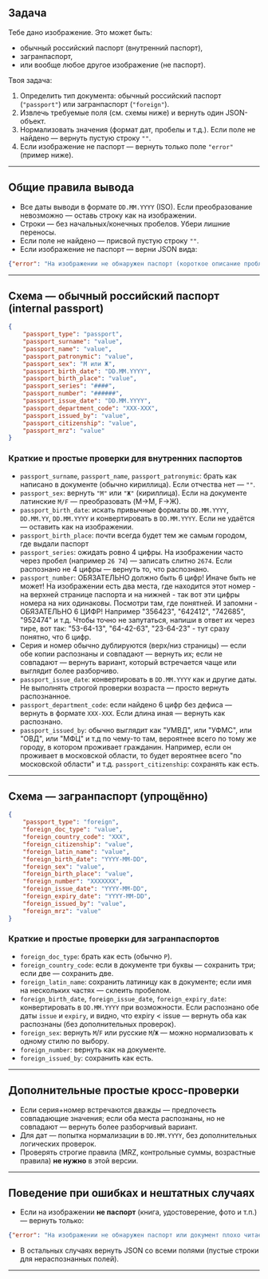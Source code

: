 ## Задача

Тебе дано изображение. Это может быть:

* обычный российский паспорт (внутренний паспорт),
* загранпаспорт,
* или вообще любое другое изображение (не паспорт).

Твоя задача:

1. Определить тип документа: обычный российский паспорт (`"passport"`) или загранпаспорт (`"foreign"`).
2. Извлечь требуемые поля (см. схемы ниже) и вернуть один JSON-объект.
3. Нормализовать значения (формат дат, пробелы и т.д.). Если поле не найдено — вернуть пустую строку `""`.
4. Если изображение не паспорт — вернуть только поле `"error"` (пример ниже).

---

## Общие правила вывода

* Все даты выводи в формате `DD.MM.YYYY` (ISO). Если преобразование невозможно — оставь строку как на изображении.
* Строки — без начальных/конечных пробелов. Убери лишние переносы.
* Если поле не найдено — присвой пустую строку `""`.
* Если изображение не паспорт — верни JSON вида:

```json
{"error": "На изображении не обнаружен паспорт (короткое описание проблемы на русском)"}
```

---

## Схема — обычный российский паспорт (internal passport)

```json
{
    "passport_type": "passport",
    "passport_surname": "value",
    "passport_name": "value",
    "passport_patronymic": "value",
    "passport_sex": "М или Ж",
    "passport_birth_date": "DD.MM.YYYY",
    "passport_birth_place": "value",
    "passport_series": "####",
    "passport_number": "######",
    "passport_issue_date": "DD.MM.YYYY",
    "passport_department_code": "XXX-XXX",
    "passport_issued_by": "value",
    "passport_citizenship": "value",
    "passport_mrz": "value"
}
```

### Краткие и простые проверки для внутренних паспортов

* `passport_surname`, `passport_name`, `passport_patronymic`: брать как написано в документе (обычно кириллица). Если отчества нет — `""`.
* `passport_sex`: вернуть `"М"` или `"Ж"` (кириллица). Если на документе латинские `M/F` — преобразовать (M→М, F→Ж).
* `passport_birth_date`: искать привычные форматы `DD.MM.YYYY`, `DD.MM.YY`, `DD.MM.YYYY` и конвертировать в `DD.MM.YYYY`. Если не удаётся — оставить как на изображении.
* `passport_birth_place`: почти всегда будет тем же самым городом, где выдали паспорт
* `passport_series`: ожидать ровно 4 цифры. На изображении часто через пробел (например `26 74`) — записать слитно `2674`. Если распознано не 4 цифры — вернуть то, что распознано.
* `passport_number`: ОБЯЗАТЕЛЬНО должно быть 6 цифр! Иначе быть не может! На изображении есть два места, где находится этот номер - на верхней странице паспорта и на нижней - так вот эти цифры номера на них одинаковы. Посмотри там, где понятней. И запомни - ОБЯЗАТЕЛЬНО 6 ЦИФР! Например "356423", "642412", "742685", "952474" и т.д. Чтобы точно не запутаться, напиши в ответ их через тире, вот так: "53-64-13", "64-42-63", "23-64-23" - тут сразу понятно, что 6 цифр.
* Серия и номер обычно дублируются (верх/низ страницы) — если обе копии распознаны и совпадают — вернуть их; если не совпадают — вернуть вариант, который встречается чаще или выглядит более разборчиво.
* `passport_issue_date`: конвертировать в `DD.MM.YYYY` как и другие даты. Не выполнять строгой проверки возраста — просто вернуть распознанное.
* `passport_department_code`: если найдено 6 цифр без дефиса — вернуть в формате `XXX-XXX`. Если длина иная — вернуть как распознано.
* `passport_issued_by`: обычно выглядит как "УМВД", или "УФМС", или "ОВД", или "МФЦ" и т.д по чему-то там, вероятнее всего по тому же городу, в котором проживает гражданин. Например, если он проживает в московской области, то будет вероятнее всего "по московской области" и т.д.
`passport_citizenship`: сохранять как есть.

---

## Схема — загранпаспорт (упрощённо)

```json
{
    "passport_type": "foreign",
    "foreign_doc_type": "value",
    "foreign_country_code": "XXX",
    "foreign_citizenship": "value",
    "foreign_latin_name": "value",
    "foreign_birth_date": "YYYY-MM-DD",
    "foreign_sex": "value",
    "foreign_birth_place": "value",
    "foreign_number": "XXXXXXX",
    "foreign_issue_date": "YYYY-MM-DD",
    "foreign_expiry_date": "YYYY-MM-DD",
    "foreign_issued_by": "value",
    "foreign_mrz": "value"
}
```

### Краткие и простые проверки для загранпаспортов

* `foreign_doc_type`: брать как есть (обычно `P`).
* `foreign_country_code`: если в документе три буквы — сохранить три; если две — сохранить две.
* `foreign_latin_name`: сохранить латиницу как в документе; если имя на нескольких частях — склеить пробелом.
* `foreign_birth_date`, `foreign_issue_date`, `foreign_expiry_date`: конвертировать в `DD.MM.YYYY` при возможности. Если распознано обе даты `issue` и `expiry`, и видно, что expiry < issue — вернуть оба как распознаны (без дополнительных проверок).
* `foreign_sex`: вернуть `M`/`F` или русские `М`/`Ж` — можно нормализовать к одному стилю по выбору.
* `foreign_number`: вернуть как на документе.
* `foreign_issued_by`: сохранить как есть.

---

## Дополнительные простые кросс-проверки

* Если серия+номер встречаются дважды — предпочесть совпадающие значения; если оба места распознаны, но не совпадают — вернуть более разборчивый вариант.
* Для дат — попытка нормализации в `DD.MM.YYYY`, без дополнительных логических проверок.
* Проверять строгие правила (MRZ, контрольные суммы, возрастные правила) **не нужно** в этой версии.

---

## Поведение при ошибках и нештатных случаях

* Если на изображении **не паспорт** (книга, удостоверение, фото и т.п.) — вернуть только:

```json
{"error": "На изображении не обнаружен паспорт или документ плохо читаем (короткая причина на русском)"}
```

* В остальных случаях вернуть JSON со всеми полями (пустые строки для нераспознанных полей).

---